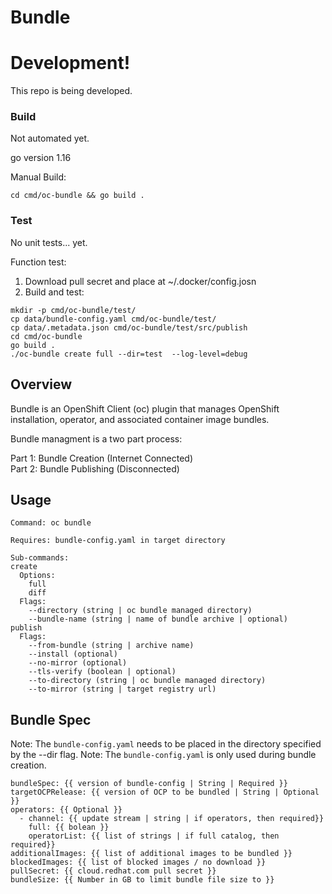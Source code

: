 # Bundle

# Development!

This repo is being developed.

### Build 

Not automated yet.   

go version 1.16  

Manual Build:
```
cd cmd/oc-bundle && go build .
```

### Test

No unit tests... yet.  
  
  
Function test:  
1. Download pull secret and place at ~/.docker/config.josn   
2. Build and test:  
```
mkdir -p cmd/oc-bundle/test/
cp data/bundle-config.yaml cmd/oc-bundle/test/
cp data/.metadata.json cmd/oc-bundle/test/src/publish
cd cmd/oc-bundle
go build .
./oc-bundle create full --dir=test  --log-level=debug
```   




## Overview
Bundle is an OpenShift Client (oc) plugin that manages OpenShift installation, operator, and associated container image bundles.   

Bundle managment is a two part process:  
  
Part 1: Bundle Creation (Internet Connected)  
Part 2: Bundle Publishing (Disconnected)  

## Usage
```
Command: oc bundle   
  
Requires: bundle-config.yaml in target directory  
  
Sub-commands:   
create  
  Options:  
    full  
    diff  
  Flags:  
    --directory (string | oc bundle managed directory)  
    --bundle-name (string | name of bundle archive | optional)  
publish  
  Flags:  
    --from-bundle (string | archive name)  
    --install (optional)  
    --no-mirror (optional)  
    --tls-verify (boolean | optional)  
    --to-directory (string | oc bundle managed directory)  
    --to-mirror (string | target registry url)  
```  

## Bundle Spec

Note: The `bundle-config.yaml` needs to be placed in the directory specified by the --dir flag.
Note: The `bundle-config.yaml` is only used during bundle creation.
```
bundleSpec: {{ version of bundle-config | String | Required }}
targetOCPRelease: {{ version of OCP to be bundled | String | Optional }}
operators: {{ Optional }}
  - channel: {{ update stream | string | if operators, then required}}
    full: {{ bolean }}
    operatorList: {{ list of strings | if full catalog, then required}}
additionalImages: {{ list of additional images to be bundled }}
blockedImages: {{ list of blocked images / no download }}
pullSecret: {{ cloud.redhat.com pull secret }}
bundleSize: {{ Number in GB to limit bundle file size to }}
```

